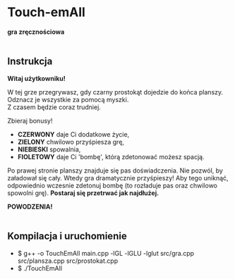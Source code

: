 # Touch-emAll
**gra zręcznościowa**  <br> <br>

## Instrukcja

**Witaj użytkowniku!** <br>

W tej grze przegrywasz, gdy czarny prostokąt dojedzie do końca planszy.
Odznacz je wszystkie za pomocą myszki.<br>  Z czasem będzie coraz trudniej. <br>

Zbieraj bonusy!
- **CZERWONY** daje Ci dodatkowe życie,
- **ZIELONY** chwilowo przyśpiesza grę,
- **NIEBIESKI** spowalnia, 
- **FIOLETOWY** daje Ci 'bombę', którą zdetonować możesz spacją. <br>

Po prawej stronie planszy znajduje się pas doświadczenia. Nie pozwól, by załadował się cały.
Wtedy gra dramatycznie przyśpieszy!
Aby tego uniknąć, odpowiednio wczesnie zdetonuj bombę (to rozładuje pas oraz chwilowo spowolni grę).
**Postaraj się przetrwać jak najdłużej.** <br>

**POWODZENIA!**
<br><br>


## Kompilacja i uruchomienie 
- $ g++ -o TouchEmAll main.cpp -lGL -lGLU -lglut src/gra.cpp src/plansza.cpp src/prostokat.cpp <br>
- $ ./TouchEmAll
